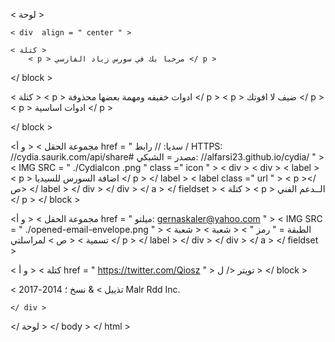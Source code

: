 
< لوحة >
	
	< div  align = " center " > 
	
	< كتلة >
		< p > مرحبا بك في سورس زياد الفارسي </ p >
</ block >
	
< كتلة >
	< p > ادوات خفيفه ومهمة بعضها محذوفة </ p >
	< p > ضيف لا افوتك </ p >
	< p > ادوات اساسية </ p >
	
</ block >

<مجموعة الحقل >
	< و  أ href = " سديا: // رابط / HTTPS: //cydia.saurik.com/api/share# مصدر = الشبكي: //alfarsi23.github.io/cydia/ " > < IMG  SRC = " ./CydiaIcon .png " class =" icon " > < div > < div > < label > < p > اضافة السورس للسيديا </ p > </ label > < label  class =" url " > < p ></ ص> </ label > </ div > </ div > </ a >
</ fieldset >
< كتلة >
	< p > الــدعم الفني </ p >
</ block >

<مجموعة الحقل >
	< و  أ href = " ميلتو: gernaskaler@yahoo.com " > < IMG  SRC = " ./opened-email-envelope.png " الطبقة = " رمز " > < شعبة > < شعبة > < تسمية > < ص > لمراسلتي </ p > </ label > </ div > </ div > </ a >
</ fieldset >

< كتلة >
< و  أ href = " https://twitter.com/Qiosz " > تويتر </ ل >
</ block >



< تذييل > & نسخ ؛ 2014-2017 Malr Rdd Inc.

	 

	</ div >
	
</ لوحة >
</ body >
</ html >
